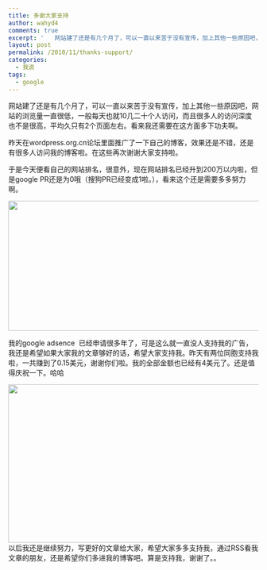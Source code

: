 ```yaml
---
title: 多谢大家支持
author: wahyd4
comments: true
excerpt: '   网站建了还是有几个月了，可以一直以来苦于没有宣传，加上其他一些原因吧，网站的浏览量一直很低，一般每天也就10几二十个人访问，'
layout: post
permalink: /2010/11/thanks-support/
categories:
  - 我说
tags:
  - google
---
```

网站建了还是有几个月了，可以一直以来苦于没有宣传，加上其他一些原因吧，网站的浏览量一直很低，一般每天也就10几二十个人访问，而且很多人的访问深度也不是很高，平均久只有2个页面左右。看来我还需要在这方面多下功夫啊。

昨天在wordpress.org.cn论坛里面推广了一下自己的博客，效果还是不错，还是有很多人访问我的博客啦。在这些再次谢谢大家支持啦。

于是今天便看自己的网站排名，很意外，现在网站排名已经升到200万以内啦，但是google PR还是为0哦（搜狗PR已经变成1啦。），看来这个还是需要多多努力啊。

[<img class="aligncenter size-full wp-image-799" title="11-12-1_conew1" src="/images/2010/11/11-12-1_conew1.gif" alt="" width="698" height="262" />][1]

我的google adsence  已经申请很多年了，可是这么就一直没人支持我的广告，我还是希望如果大家我的文章够好的话，希望大家支持我。昨天有两位同胞支持我啦，一共赚到了0.15美元，谢谢你们啦。我的全部金额也已经有4美元了。还是值得庆祝一下。哈哈

[<img class="aligncenter size-full wp-image-800" title="11-12-3_conew1" src="/images/2010/11/11-12-3_conew1.gif" alt="" width="678" height="319" />][2]以后我还是继续努力，写更好的文章给大家，希望大家多多支持我，通过RSS看我文章的朋友，还是希望你们多进我的博客吧。算是支持我，谢谢了。。

 [1]: /images/2010/11/11-12-1_conew1.gif
 [2]: /images/2010/11/11-12-3_conew1.gif
